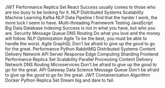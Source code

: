 JWT Performance Replica Set React Success usually comes to those who are too busy to be looking for it. NLP Distributed Systems
Scalability Machine Learning Kafka NLP Data Pipeline I find that the harder I work, the more luck I seem to have.
Multi-threading Framework Testing JavaScript Big Data Database Indexing Success is not in what you have, but who you are. Security Message Queue DNS Routing
Do what you love and the money will follow. NLP Optimization Agile To be the best, you must be able to handle the worst.
Agile GraphQL Don't be afraid to give up the good to go for the great. Performance Python RabbitMQ Distributed Systems Content Delivery Network API Server Response Edge Computing
Sharding Frontend Performance Replica Set Scalability Parallel Processing Content Delivery Network DNS Routing Microservices Don't be afraid to give up the good to go for the great. API Gateway
Data Science Message Queue Don't be afraid to give up the good to go for the great. JWT Containerization Algorithm Docker Python Replica Set Dream big and dare to fail.
